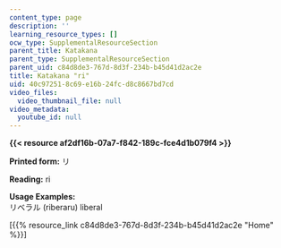 ```yaml
---
content_type: page
description: ''
learning_resource_types: []
ocw_type: SupplementalResourceSection
parent_title: Katakana
parent_type: SupplementalResourceSection
parent_uid: c84d8de3-767d-8d3f-234b-b45d41d2ac2e
title: Katakana "ri"
uid: 40c97251-8c69-e16b-24fc-d8c8667bd7cd
video_files:
  video_thumbnail_file: null
video_metadata:
  youtube_id: null
---
```


**{{< resource af2df16b-07a7-f842-189c-fce4d1b079f4 >}}**

**Printed form:** リ

**Reading:** ri

**Usage Examples:**  
リベラル (riberaru) liberal

\[{{% resource_link c84d8de3-767d-8d3f-234b-b45d41d2ac2e "Home" %}}\]